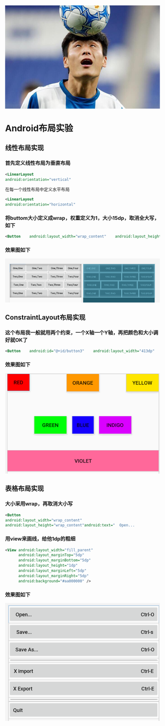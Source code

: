 ![](./images/HAHA.jpg)

# Android布局实验

## 线性布局实现

### 首先定义线性布局为垂直布局

```xml
<LinearLayout
android:orientation="vertical"     
```

在每一个线性布局中定义水平布局

```xml
<LinearLayout
android:orientation="horizontal"
```

### 将buttom大小定义成wrap，权重定义为1，大小15dp，取消全大写，如下

```xml
<Button    android:layout_width="wrap_content"    android:layout_height="wrap_content"    android:layout_weight="1"    android:text="One,One"    android:textSize="15dp"    android:textAllCaps="false"/>
```

### 效果图如下

![](./images/linear.png)



## ConstraintLayout布局实现

### 这个布局我一般就用两个约束，一个X轴一个Y轴，再把颜色和大小调好就OK了

```xml
<Button    android:id="@+id/button3"    android:layout_width="413dp"    android:layout_height="57dp"    android:layout_marginTop="45dp"    android:background="#FF689A"    android:text="violet"    app:layout_constraintStart_toStartOf="parent"    app:layout_constraintTop_toBottomOf="@+id/button4" />
```

### 效果图如下

![](./images/constraint.png)

## 表格布局实现

### 大小采用wrap，再取消大小写

```xml
<Button
android:layout_width="wrap_content"
android:layout_height="wrap_content"android:text="  Open...                                                                                       Ctrl-O"   android:textAllCaps="false"/>
```

### 用view来画线，给他1dp的粗细

```xml
<View android:layout_width="fill_parent" 
      android:layout_marginTop="5dp"    
      android:layout_marginBottom="5dp"    
      android:layout_height="1dp"    
      android:layout_marginLeft="5dp"    
      android:layout_marginRight="5dp"    
      android:background="#aa000000" />
```

### 效果图如下

![](./images/table.png)

